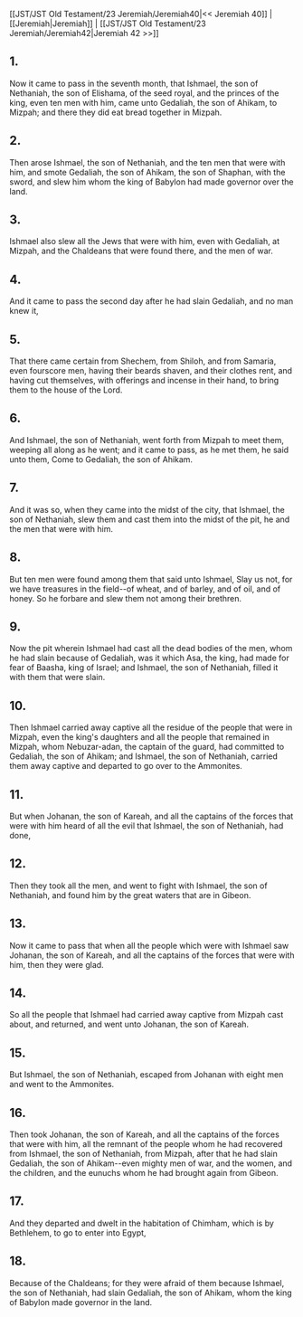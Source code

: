 [[JST/JST Old Testament/23 Jeremiah/Jeremiah40|<< Jeremiah 40]] | [[Jeremiah|Jeremiah]] | [[JST/JST Old Testament/23 Jeremiah/Jeremiah42|Jeremiah 42 >>]]
## 1.
Now it came to pass in the seventh month, that Ishmael, the son of Nethaniah, the son of Elishama, of the seed royal, and the princes of the king, even ten men with him, came unto Gedaliah, the son of Ahikam, to Mizpah; and there they did eat bread together in Mizpah.
## 2.
Then arose Ishmael, the son of Nethaniah, and the ten men that were with him, and smote Gedaliah, the son of Ahikam, the son of Shaphan, with the sword, and slew him whom the king of Babylon had made governor over the land.
## 3.
Ishmael also slew all the Jews that were with him, even with Gedaliah, at Mizpah, and the Chaldeans that were found there, and the men of war.
## 4.
And it came to pass the second day after he had slain Gedaliah, and no man knew it,
## 5.
That there came certain from Shechem, from Shiloh, and from Samaria, even fourscore men, having their beards shaven, and their clothes rent, and having cut themselves, with offerings and incense in their hand, to bring them to the house of the Lord.
## 6.
And Ishmael, the son of Nethaniah, went forth from Mizpah to meet them, weeping all along as he went; and it came to pass, as he met them, he said unto them, Come to Gedaliah, the son of Ahikam.
## 7.
And it was so, when they came into the midst of the city, that Ishmael, the son of Nethaniah, slew them and cast them into the midst of the pit, he and the men that were with him.
## 8.
But ten men were found among them that said unto Ishmael, Slay us not, for we have treasures in the field\--of wheat, and of barley, and of oil, and of honey. So he forbare and slew them not among their brethren.
## 9.
Now the pit wherein Ishmael had cast all the dead bodies of the men, whom he had slain because of Gedaliah, was it which Asa, the king, had made for fear of Baasha, king of Israel; and Ishmael, the son of Nethaniah, filled it with them that were slain.
## 10.
Then Ishmael carried away captive all the residue of the people that were in Mizpah, even the king\'s daughters and all the people that remained in Mizpah, whom Nebuzar-adan, the captain of the guard, had committed to Gedaliah, the son of Ahikam; and Ishmael, the son of Nethaniah, carried them away captive and departed to go over to the Ammonites.
## 11.
But when Johanan, the son of Kareah, and all the captains of the forces that were with him heard of all the evil that Ishmael, the son of Nethaniah, had done,
## 12.
Then they took all the men, and went to fight with Ishmael, the son of Nethaniah, and found him by the great waters that are in Gibeon.
## 13.
Now it came to pass that when all the people which were with Ishmael saw Johanan, the son of Kareah, and all the captains of the forces that were with him, then they were glad.
## 14.
So all the people that Ishmael had carried away captive from Mizpah cast about, and returned, and went unto Johanan, the son of Kareah.
## 15.
But Ishmael, the son of Nethaniah, escaped from Johanan with eight men and went to the Ammonites.
## 16.
Then took Johanan, the son of Kareah, and all the captains of the forces that were with him, all the remnant of the people whom he had recovered from Ishmael, the son of Nethaniah, from Mizpah, after that he had slain Gedaliah, the son of Ahikam\--even mighty men of war, and the women, and the children, and the eunuchs whom he had brought again from Gibeon.
## 17.
And they departed and dwelt in the habitation of Chimham, which is by Bethlehem, to go to enter into Egypt,
## 18.
Because of the Chaldeans; for they were afraid of them because Ishmael, the son of Nethaniah, had slain Gedaliah, the son of Ahikam, whom the king of Babylon made governor in the land.

